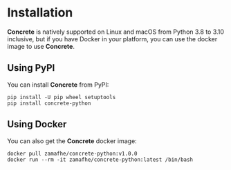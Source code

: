 # Installation

**Concrete** is natively supported on Linux and macOS from Python 3.8 to 3.10 inclusive, but if you have Docker in your platform, you can use the docker image to use **Concrete**.

## Using PyPI

You can install **Concrete** from PyPI:

```shell
pip install -U pip wheel setuptools
pip install concrete-python
```

## Using Docker

You can also get the **Concrete** docker image:

```shell
docker pull zamafhe/concrete-python:v1.0.0
docker run --rm -it zamafhe/concrete-python:latest /bin/bash
```
